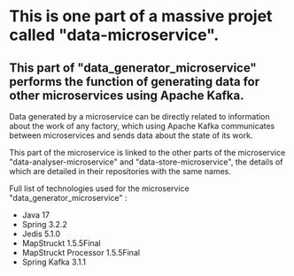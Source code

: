 # This is one part of a massive projet called "data-microservice".
## This part of "data_generator_microservice" performs the function of generating data for other microservices using Apache Kafka. 

Data generated by a microservice can be directly related to information about the work of any factory,
which using Apache Kafka communicates between microservices and sends data about the state of its work.  

This part of the microservice is linked to the other parts of the microservice "data-analyser-microservice" and "data-store-microservice",
the details of which are detailed in their repositories with the same names.

Full list of technologies used for the microservice "data_generator_microservice" :
 - Java 17 
 - Spring 3.2.2
 - Jedis 5.1.0
 - MapStruckt 1.5.5Final
 - MapStruckt Processor 1.5.5Final
 - Spring Kafka 3.1.1
